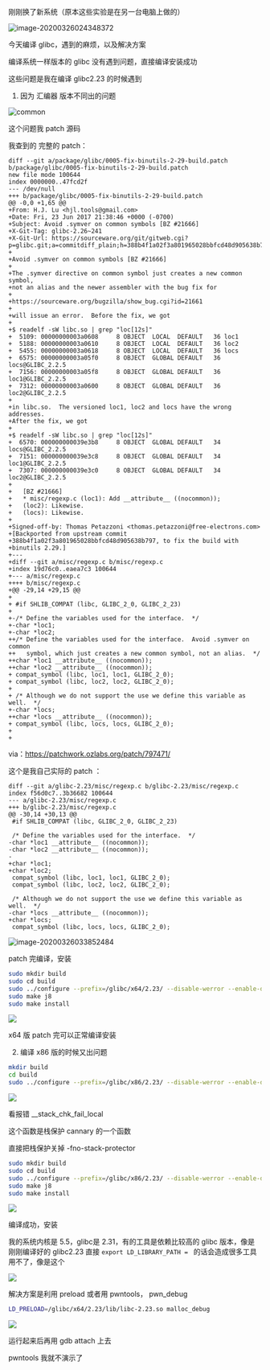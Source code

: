 刚刚换了新系统（原本这些实验是在另一台电脑上做的）

![image-20200326024348372](./image-20200326024348372.png)

今天编译 glibc，遇到的麻烦，以及解决方案

编译系统一样版本的 glibc 没有遇到问题，直接编译安装成功



这些问题是我在编译 glibc2.23 的时候遇到

1. 因为 汇编器 版本不同出的问题

![common](./深度截图_dde-desktop_20200325235223.png)

这个问题我 patch 源码

我查到的 完整的 patch：

```
diff --git a/package/glibc/0005-fix-binutils-2-29-build.patch b/package/glibc/0005-fix-binutils-2-29-build.patch
new file mode 100644
index 0000000..47fcd2f
--- /dev/null
+++ b/package/glibc/0005-fix-binutils-2-29-build.patch
@@ -0,0 +1,65 @@ 
+From: H.J. Lu <hjl.tools@gmail.com>
+Date: Fri, 23 Jun 2017 21:38:46 +0000 (-0700)
+Subject: Avoid .symver on common symbols [BZ #21666]
+X-Git-Tag: glibc-2.26~241
+X-Git-Url: https://sourceware.org/git/gitweb.cgi?p=glibc.git;a=commitdiff_plain;h=388b4f1a02f3a801965028bbfcd48d905638b797
+
+Avoid .symver on common symbols [BZ #21666]
+
+The .symver directive on common symbol just creates a new common symbol,
+not an alias and the newer assembler with the bug fix for
+
+https://sourceware.org/bugzilla/show_bug.cgi?id=21661
+
+will issue an error.  Before the fix, we got
+
+$ readelf -sW libc.so | grep "loc[12s]"
+  5109: 00000000003a0608     8 OBJECT  LOCAL  DEFAULT   36 loc1
+  5188: 00000000003a0610     8 OBJECT  LOCAL  DEFAULT   36 loc2
+  5455: 00000000003a0618     8 OBJECT  LOCAL  DEFAULT   36 locs
+  6575: 00000000003a05f0     8 OBJECT  GLOBAL DEFAULT   36 locs@GLIBC_2.2.5
+  7156: 00000000003a05f8     8 OBJECT  GLOBAL DEFAULT   36 loc1@GLIBC_2.2.5
+  7312: 00000000003a0600     8 OBJECT  GLOBAL DEFAULT   36 loc2@GLIBC_2.2.5
+
+in libc.so.  The versioned loc1, loc2 and locs have the wrong addresses.
+After the fix, we got
+
+$ readelf -sW libc.so | grep "loc[12s]"
+  6570: 000000000039e3b8     8 OBJECT  GLOBAL DEFAULT   34 locs@GLIBC_2.2.5
+  7151: 000000000039e3c8     8 OBJECT  GLOBAL DEFAULT   34 loc1@GLIBC_2.2.5
+  7307: 000000000039e3c0     8 OBJECT  GLOBAL DEFAULT   34 loc2@GLIBC_2.2.5
+
+	[BZ #21666]
+	* misc/regexp.c (loc1): Add __attribute__ ((nocommon));
+	(loc2): Likewise.
+	(locs): Likewise.
+
+Signed-off-by: Thomas Petazzoni <thomas.petazzoni@free-electrons.com>
+[Backported from upstream commit
+388b4f1a02f3a801965028bbfcd48d905638b797, to fix the build with
+binutils 2.29.]
+---
+diff --git a/misc/regexp.c b/misc/regexp.c
+index 19d76c0..eaea7c3 100644
+--- a/misc/regexp.c
++++ b/misc/regexp.c
+@@ -29,14 +29,15 @@
+ 
+ #if SHLIB_COMPAT (libc, GLIBC_2_0, GLIBC_2_23)
+ 
+-/* Define the variables used for the interface.  */
+-char *loc1;
+-char *loc2;
++/* Define the variables used for the interface.  Avoid .symver on common
++   symbol, which just creates a new common symbol, not an alias.  */
++char *loc1 __attribute__ ((nocommon));
++char *loc2 __attribute__ ((nocommon));
+ compat_symbol (libc, loc1, loc1, GLIBC_2_0);
+ compat_symbol (libc, loc2, loc2, GLIBC_2_0);
+ 
+ /* Although we do not support the use we define this variable as well.  */
+-char *locs;
++char *locs __attribute__ ((nocommon));
+ compat_symbol (libc, locs, locs, GLIBC_2_0);
+ 
+ 
```

via：https://patchwork.ozlabs.org/patch/797471/

这个是我自己实际的 patch ：

```
diff --git a/glibc-2.23/misc/regexp.c b/glibc-2.23/misc/regexp.c
index f56d0c7..3b36682 100644
--- a/glibc-2.23/misc/regexp.c
+++ b/glibc-2.23/misc/regexp.c
@@ -30,14 +30,13 @@
 #if SHLIB_COMPAT (libc, GLIBC_2_0, GLIBC_2_23)
 
 /* Define the variables used for the interface.  */
-char *loc1 __attribute__ ((nocommon));
-char *loc2 __attribute__ ((nocommon));
-
+char *loc1;
+char *loc2;
 compat_symbol (libc, loc1, loc1, GLIBC_2_0);
 compat_symbol (libc, loc2, loc2, GLIBC_2_0);
 
 /* Although we do not support the use we define this variable as well.  */
-char *locs __attribute__ ((nocommon));
+char *locs;
 compat_symbol (libc, locs, locs, GLIBC_2_0);
```

![image-20200326033852484](/home/r00t/note/compile_glibc/image-20200326033852484.png)

patch 完编译，安装

```bash
sudo mkdir build
sudo cd build
sudo ../configure --prefix=/glibc/x64/2.23/ --disable-werror --enable-debug=yes
sudo make j8
sudo make install
```

![](./深度截图_dde-desktop_20200326005200.png)

x64 版 patch 完可以正常编译安装



2. 编译 x86 版的时候又出问题

```bash
mkdir build
cd build
sudo ../configure --prefix=/glibc/x86/2.23/ --disable-werror --enable-debug=yes --host=i686-linux-gnu --build=i686-linux-gnu CC="gcc -m32" CXX="g++ -m32"
```

![](./深度截图_dde-desktop_20200326012947.png)

看报错 __stack_chk_fail_local 

这个函数是栈保护 cannary 的一个函数

直接把栈保护关掉 -fno-stack-protector

```bash
sudo mkdir build
sudo cd build
sudo ../configure --prefix=/glibc/x86/2.23/ --disable-werror --enable-debug=yes --host=i686-linux-gnu --build=i686-linux-gnu CC="gcc -m32 -fno-stack-protector" CXX="g++ -m32 -fno-stack-protector"
sudo make j8
sudo make install
```

![](./深度截图_dde-desktop_20200326014423.png)

编译成功，安装

我的系统内核是 5.5，glibc是 2.31，有的工具是依赖比较高的 glibc 版本，像是刚刚编译好的 glibc2.23 直接 `export LD_LIBRARY_PATH = ` 的话会造成很多工具用不了，像是这个

![](./image-20200326030906804.png)

解决方案是利用 preload 或者用 pwntools， pwn_debug

```bash
LD_PRELOAD=/glibc/x64/2.23/lib/libc-2.23.so malloc_debug
```

![](./image-20200326031533125.png)

运行起来后再用 gdb attach 上去

pwntools 我就不演示了

